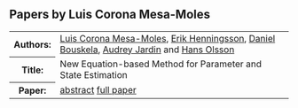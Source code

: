 ## Papers by Luis Corona Mesa-Moles
<table>
<tr><th>Authors:</th>
<td>
<a href="/proceedings/authors/LuisCoronaMesa-Moles">Luis Corona Mesa-Moles</a>, <a href="/proceedings/authors/ErikHenningsson">Erik Henningsson</a>, <a href="/proceedings/authors/DanielBouskela">Daniel Bouskela</a>, <a href="/proceedings/authors/AudreyJardin">Audrey Jardin</a> and <a href="/proceedings/authors/HansOlsson">Hans Olsson</a></td>
</tr>
<tr><th>Title:</th>
<td>New Equation-based Method for Parameter and State Estimation</td>
</tr>
<tr><th>Paper:</th>
<td><a href="/abstracts/abstract_2A_2">abstract</a> <a href="/proceedings/papers/Modelica2021session2A_paper2.pdf">full paper</a></td>
</tr>
</table>
